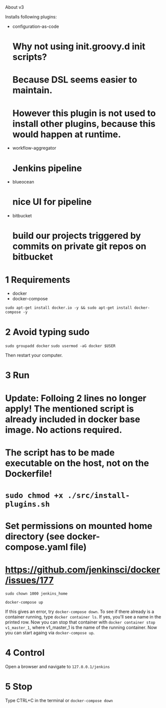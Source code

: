 About v3

Installs following plugins:
- configuration-as-code
  # Why not using init.groovy.d init scripts?
  # Because DSL seems easier to maintain.
  # However this plugin is not used to install other plugins, because this would happen at runtime.
- workflow-aggregator
  # Jenkins pipeline
- blueocean
  # nice UI for pipeline
- bitbucket
  # build our projects triggered by commits on private git repos on bitbucket


1 Requirements
==============
- docker
- docker-compose

`sudo apt-get install docker.io -y && sudo apt-get install docker-compose -y`

2 Avoid typing sudo
==============
`sudo groupadd docker`
`sudo usermod -aG docker $USER`

Then restart your computer.

3 Run
==============
# Update: Folloing 2 lines no longer apply! The mentioned script is already included in docker base image. No actions required.
# The script has to be made executable on the host, not on the Dockerfile!
# `sudo chmod +x ./src/install-plugins.sh`

# Set permissions on mounted home directory (see docker-compose.yaml file)
# https://github.com/jenkinsci/docker/issues/177
`sudo chown 1000 jenkins_home` 

`docker-compose up`

If this gives an error, try `docker-compose down`.
To see if there already is a container running, type `docker container ls`.
If yes, you'll see a name in the printed row.
Now you can stop that container with `docker container stop v1_master_1`, where v1_master_1 is the name of the running container.
Now you can start againg via `docker-compose up`.


4 Control
==============
Open a browser and navigate to `127.0.0.1/jenkins`

5 Stop
==============
Type CTRL+C in the terminal or 
`docker-compose down`
